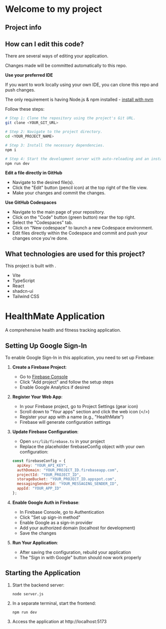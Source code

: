 # Welcome to my project

## Project info

## How can I edit this code?

There are several ways of editing your application.

Changes made will be committed automatically to this repo.

**Use your preferred IDE**

If you want to work locally using your own IDE, you can clone this repo and push changes.

The only requirement is having Node.js & npm installed - [install with nvm](https://github.com/nvm-sh/nvm#installing-and-updating)

Follow these steps:

```sh
# Step 1: Clone the repository using the project's Git URL.
git clone <YOUR_GIT_URL>

# Step 2: Navigate to the project directory.
cd <YOUR_PROJECT_NAME>

# Step 3: Install the necessary dependencies.
npm i

# Step 4: Start the development server with auto-reloading and an instant preview.
npm run dev
```

**Edit a file directly in GitHub**

- Navigate to the desired file(s).
- Click the "Edit" button (pencil icon) at the top right of the file view.
- Make your changes and commit the changes.

**Use GitHub Codespaces**

- Navigate to the main page of your repository.
- Click on the "Code" button (green button) near the top right.
- Select the "Codespaces" tab.
- Click on "New codespace" to launch a new Codespace environment.
- Edit files directly within the Codespace and commit and push your changes once you're done.

## What technologies are used for this project?

This project is built with .

- Vite
- TypeScript
- React
- shadcn-ui
- Tailwind CSS

# HealthMate Application

A comprehensive health and fitness tracking application.

## Setting Up Google Sign-In

To enable Google Sign-In in this application, you need to set up Firebase:

1. **Create a Firebase Project**:
   - Go to [Firebase Console](https://console.firebase.google.com/)
   - Click "Add project" and follow the setup steps
   - Enable Google Analytics if desired

2. **Register Your Web App**:
   - In your Firebase project, go to Project Settings (gear icon)
   - Scroll down to "Your apps" section and click the web icon (</>) 
   - Register your app with a name (e.g., "HealthMate")
   - Firebase will generate configuration settings

3. **Update Firebase Configuration**:
   - Open `src/lib/firebase.ts` in your project
   - Replace the placeholder firebaseConfig object with your own configuration:

   ```javascript
   const firebaseConfig = {
     apiKey: "YOUR_API_KEY",
     authDomain: "YOUR_PROJECT_ID.firebaseapp.com",
     projectId: "YOUR_PROJECT_ID",
     storageBucket: "YOUR_PROJECT_ID.appspot.com",
     messagingSenderId: "YOUR_MESSAGING_SENDER_ID",
     appId: "YOUR_APP_ID"
   };
   ```

4. **Enable Google Auth in Firebase**:
   - In Firebase Console, go to Authentication
   - Click "Set up sign-in method"
   - Enable Google as a sign-in provider
   - Add your authorized domain (localhost for development)
   - Save the changes

5. **Run Your Application**:
   - After saving the configuration, rebuild your application
   - The "Sign in with Google" button should now work properly

## Starting the Application

1. Start the backend server:
   ```
   node server.js
   ```

2. In a separate terminal, start the frontend:
   ```
   npm run dev
   ```

3. Access the application at http://localhost:5173
